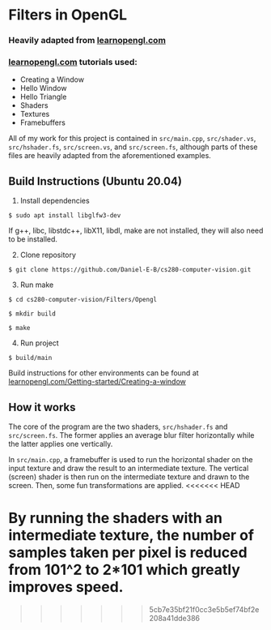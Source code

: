 # Filters in OpenGL
### Heavily adapted from [learnopengl.com](https://learnopengl.com)
### [learnopengl.com](https://learnopengl.com) tutorials used:
* Creating a Window
* Hello Window
* Hello Triangle
* Shaders
* Textures
* Framebuffers

All of my work for this project is contained in `src/main.cpp`, `src/shader.vs`, `src/hshader.fs`, `src/screen.vs`, and `src/screen.fs`, although parts of these files are heavily adapted from the aforementioned examples.

## Build Instructions (Ubuntu 20.04)
1. Install dependencies

```$ sudo apt install libglfw3-dev```

If g++, libc, libstdc++, libX11, libdl, make are not installed, they will also need to be installed.

2. Clone repository

```$ git clone https://github.com/Daniel-E-B/cs280-computer-vision.git```

3. Run make

```$ cd cs280-computer-vision/Filters/Opengl```

```$ mkdir build```

```$ make```

4. Run project

```$ build/main```

Build instructions for other environments can be found at [learnopengl.com/Getting-started/Creating-a-window](https://learnopengl.com/Getting-started/Creating-a-window)
## How it works

The core of the program are the two shaders, `src/hshader.fs` and `src/screen.fs`. The former applies an average blur filter horizontally while the latter applies one vertically.

In `src/main.cpp`, a framebuffer is used to run the horizontal shader on the input texture and draw the result to an intermediate texture. The vertical (screen) shader is then run on the intermediate texture and drawn to the screen. Then, some fun transformations are applied.
<<<<<<< HEAD

By running the shaders with an intermediate texture, the number of samples taken per pixel is reduced from 101^2 to 2*101 which greatly improves speed.
=======
>>>>>>> 5cb7e35bf21f0cc3e5b5ef74bf2e208a41dde386
